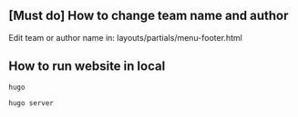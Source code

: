 ## [Must do] How to change team name and author

Edit team or author name in: layouts/partials/menu-footer.html

## How to run website in local

```
hugo
```

```
hugo server
```

